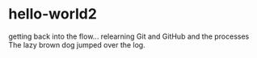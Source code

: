 # hello-world2

getting back into the flow...
relearning Git and GitHub and the processes
The lazy brown dog jumped over the log.
